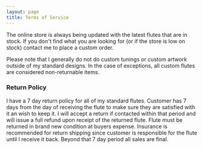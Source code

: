 ```yaml
---
layout: page
title: Terms of Service
---
```


The online store is always being updated with the latest flutes that are in stock. If you don't find what you are looking for (or if the store is low on stock) contact me to place a custom order.

Please note that I generally do not do custom tunings or custom artwork outside of my standard designs. In the case of exceptions, all custom flutes are considered non-returnable items.

### Return Policy

I have a 7 day return policy for all of my standard flutes. Customer has 7 days from the day of receiving the flute to make sure they are satisfied with it an wish to keep it. I will accept a return if contacted within that period and will issue a full refund upon receipt of the returned flute. Flute must be returned in brand new condition at buyers expense. Insurance is recommended for return shipping since customer is responsible for the flute until I receive it back. Beyond that 7 day period all sales are final.
